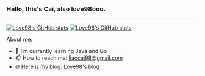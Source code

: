 ### Hello, this's Cai, also love98ooo.

---

[![Love98's GitHub stats](https://github-readme-stats.vercel.app/api?username=love98ooo)](https://github.com/anuraghazra/github-readme-stats)
[![Love98's GitHub stats](https://github-readme-stats.vercel.app/api/top-langs/?username=love98ooo&layout=compact&line_height=25)](https://github.com/anuraghazra/github-readme-stats) 

About me:
- 🌱 I’m currently learning Java and Go
- 📫 How to reach me: liaocai98@gmail.com
- 🌐 Here is my blog: [Love98's blog](https://blog.love98.net/)
